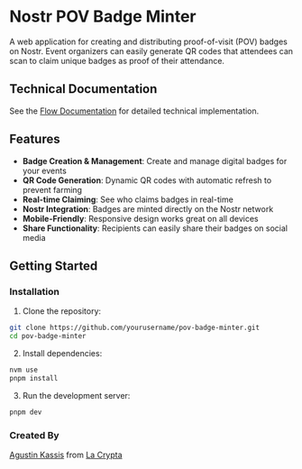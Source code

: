 # Nostr POV Badge Minter

A web application for creating and distributing proof-of-visit (POV) badges on Nostr. Event organizers can easily generate QR codes that attendees can scan to claim unique badges as proof of their attendance.

## Technical Documentation

See the [Flow Documentation](docs/FLOW.md) for detailed technical implementation.

## Features

- **Badge Creation & Management**: Create and manage digital badges for your events
- **QR Code Generation**: Dynamic QR codes with automatic refresh to prevent farming
- **Real-time Claiming**: See who claims badges in real-time
- **Nostr Integration**: Badges are minted directly on the Nostr network
- **Mobile-Friendly**: Responsive design works great on all devices
- **Share Functionality**: Recipients can easily share their badges on social media

## Getting Started

### Installation

1. Clone the repository:

```bash
git clone https://github.com/yourusername/pov-badge-minter.git
cd pov-badge-minter
```

2. Install dependencies:

```bash
nvm use
pnpm install
```

3. Run the development server:

```bash
pnpm dev
```

### Created By

[Agustin Kassis](https://github.com/agustinkassis) from [La Crypta](https://lacrypta.ar)

